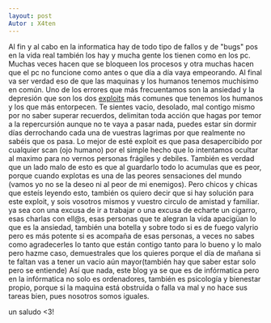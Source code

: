 ```yaml
---
layout: post
Autor : X4ten
---
```


Al fin y al cabo en la informatica hay de todo tipo de fallos y de "bugs" pos en la vida real también los hay y mucha gente los tienen como en 
los pc. Muchas veces hacen que se bloqueen los procesos y otra muchas hacen que el pc no funcione como antes o que día a día vaya empeorando.
Al final va ser verdad eso de que las maquinas y los humanos tenemos muchisimo en común. Uno de los errores que más frecuentamos son la
ansiedad y la depresión que son los dos [exploits](https://es.wikipedia.org/wiki/Exploit) más comunes que tenemos los humanos y los que más entorpecen. Te sientes vacio, desolado, mal contigo mismo por no saber superar recuerdos, delimitan toda acción que hagas por temor a la  repercursión aunque no te vaya a pasar nada, puedes estar sin dormir días derrochando cada una de vuestras lagrimas por que realmente no sabéis que os pasa. Lo mejor de esté exploit es que pasa desapercibido por cualquier scan (ojo humano) por el simple hecho que lo intentamos ocultar al maximo para no vernos personas frágiles y debiles. También es verdad que un lado malo de esto es que al guardarlo todo lo acumulas que es peor, porque cuando explotas es una de las peores sensaciones del mundo (vamos yo no se la deseo ni al peor de mi enemigos). Pero chicos y chicas que esteís leyendo esto, también os quiero decir que si hay solución para este exploit, y sois vosotros mismos y vuestro circulo de amistad y familiar. ya sea con una excusa de ir a trabajar o una excusa de echarte un cigarro, esas charlas con ell@s, esas personas que te alegran la vida apacigüan lo que es la ansiedad, también una botella y sobre todo si es de fuego valyrio pero es más potente si es acompaña de esas personas, a veces no sabes como agradecerles lo tanto que están contigo tanto para lo bueno y lo malo pero hazme caso, demuestrales que los quieres porque el día de mañana si te faltan vas a tener un vacio aún mayor(también hay que saber estar solo pero se entiende) Así que nada, este blog ya se que es de infórmatica pero en la infórmatica no solo es ordenadores, también es psicología y bienestar propio, porque si la maquina está obstruida o falla va mal y no hace sus tareas bien, pues nosotros somos iguales.

un saludo <3!